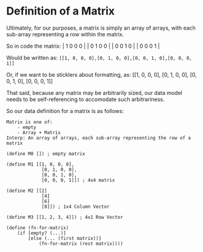 # Definition of a Matrix

Ultimately, for our purposes, a matrix is simply an array of arrays, with each sub-array representing a row within the matrix.

So in code the matrix: 
| 1  0  0  0 |
| 0  1  0  0 |
| 0  0  1  0 |
| 0  0  0  1 |

Would be written as:
`[[1, 0, 0, 0],[0, 1, 0, 0],[0, 0, 1, 0],[0, 0, 0, 1]]`

Or, if we want to be sticklers about formatting, as: 
    [[1, 0, 0, 0],
     [0, 1, 0, 0],
     [0, 0, 1, 0],
     [0, 0, 0, 1]] 

That said, because any matrix may be arbitrarily sized, our data model needs to be self-referencing to accomodate such arbitrariness.

So our data definition for a matrix is as follows:

    Matrix is one of:
        - empty
        - Array + Matrix
    Interp: An array of arrays, each sub-array representing the row of a matrix

    (define M0 []) ; empty matrix 

    (define M1 [[1, 0, 0, 0],
                 [0, 1, 0, 0],
                 [0, 0, 1, 0],
                 [0, 0, 0, 1]]) ; 4x4 matrix

    (define M2 [[2]
                 [4]
                 [6]
                 [8]]) ; 1x4 Column Vector 

    (define M3 [[1, 2, 3, 4]]) ; 4x1 Row Vector

    (define (fn-for-matrix) 
        (if [empty? (...)]
            [else (... (first matrix))]
                (fn-for-matrix (rest matrix))))


